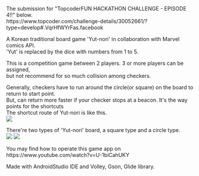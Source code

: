 <p>The submission for "TopcoderFUN HACKATHON CHALLENGE - EPISODE 4!!" below.<br>
https://www.topcoder.com/challenge-details/30052661/?type=develop#.VqrHfWYrFas.facebook</p>

<p>A Korean traditional board game 'Yut-nori' in collaboration with Marvel comics API.<br>
'Yut' is replaced by the dice with numbers from 1 to 5.</p>

<p>This is a competition game between 2 players. 3 or more players can be assigned,<br> but not recommend for so much collision among checkers.</p>
<p>Generally, checkers have to run around the circle(or square) on the board to return to start point.<br>
But, can return more faster if your checker stops at a beacon. It's the way points for the shortcuts<br>
The shortcut route of Yut-nori is like this.<br>
<img src="https://upload.wikimedia.org/wikipedia/commons/c/c6/Yut_board.jpg"></p>

<p>There're two types of 'Yut-nori' board, a square type and a circle type.<br>
<img src="http://suksuk.co.kr/momboard/img/imcho_dora_8.jpg">
<img src="http://cfile214.uf.daum.net/image/1911024650691A3D0543AE">

<p>You may find how to operate this game app on <br>
https://www.youtube.com/watch?v=U-1biCahUKY</p>

<p>Made with AndroidStudio IDE and Volley, Gson, Glide library.</p>
